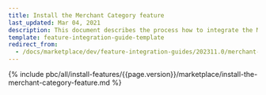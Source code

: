 ```yaml
---
title: Install the Merchant Category feature
last_updated: Mar 04, 2021
description: This document describes the process how to integrate the Merchant Category feature into a Spryker project.
template: feature-integration-guide-template
redirect_from:
  - /docs/marketplace/dev/feature-integration-guides/202311.0/merchant-category-feature-integration.html
---
```


{% include pbc/all/install-features/{{page.version}}/marketplace/install-the-merchant-category-feature.md %} <!-- To edit, see /_includes/pbc/all/install-features/202311.0/marketplace/install-the-merchant-category-feature.md -->
